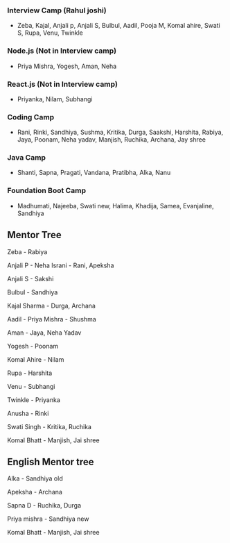 ### Interview Camp (Rahul joshi)
- Zeba, Kajal, Anjali p, Anjali S, Bulbul, Aadil, Pooja M, Komal ahire, Swati S, Rupa, Venu, Twinkle

### Node.js (Not in Interview camp)
- Priya Mishra, Yogesh, Aman, Neha

### React.js (Not in Interview camp)
- Priyanka, Nilam, Subhangi

### Coding Camp
- Rani, Rinki, Sandhiya, Sushma, Kritika, Durga, Saakshi, Harshita, Rabiya, Jaya, Poonam, Neha yadav, Manjish, Ruchika, Archana, Jay shree

### Java Camp
- Shanti, Sapna, Pragati, Vandana, Pratibha, Alka, Nanu

### Foundation Boot Camp
-  Madhumati, Najeeba, Swati new, Halima, Khadija, Samea, Evanjaline, Sandhiya

## Mentor Tree

Zeba - Rabiya

Anjali P - Neha Israni - Rani, Apeksha

Anjali S - Sakshi

Bulbul - Sandhiya

Kajal Sharma - Durga, Archana

Aadil - Priya Mishra - Shushma

Aman - Jaya, Neha Yadav

Yogesh - Poonam

Komal Ahire - Nilam 

Rupa - Harshita

Venu - Subhangi

Twinkle - Priyanka

Anusha - Rinki

Swati Singh - Kritika, Ruchika

Komal Bhatt - Manjish, Jai shree

## English Mentor tree

Alka - Sandhiya old 

Apeksha - Archana

Sapna D - Ruchika, Durga

Priya mishra - Sandhiya new

Komal Bhatt - Manjish, Jai shree
